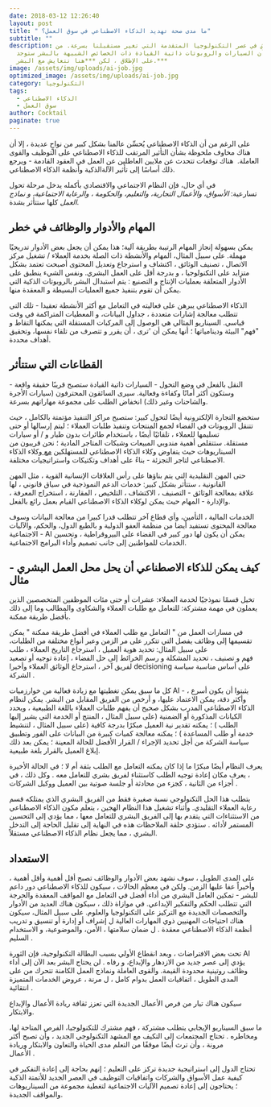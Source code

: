 ```yaml
---
date: 2018-03-12 12:26:40
layout: post
title: " ما مدى صحة تهديد الذكاء الاصطناعي في سوق العمل؟"
subtitle: ""
description: نحن نعيش في عصر التكنولوجيا المتقدمة التي تغير مستقبلنا بسرعة. من
  كان يظن أن السيارات والروبوتات ذاتية القيادة ذات الخصائص الشبيهة بالبشر ستوجد
  على الإطلاق ، لكن ***هنا تتعايش مع البشر.***
image: /assets/img/uploads/ai-job.jpg
optimized_image: /assets/img/uploads/ai-job.jpg
category: التكنولوجيا
tags:
  - الذكاء الاصطناعي
  - سوق العمل
author: Cocktail
paginate: true
---
```

على الرغم من أن الذكاء الاصطناعي يُحسِّن عالمنا بشكل كبير من نواحٍ عديدة ، إلا أن هناك مخاوف ملحوظة بشأن التأثير المرتقب للذكاء الاصطناعي على التوظيف والقوى العاملة.  هناك توقعات تتحدث عن ملايين العاطلين عن العمل في العقود القادمة - ويرجع ذلك أساسًا إلى تأثير الآلةالذكية وأنظمة الذكاء الاصطناعي.

في أي حال، فإن النظام الاجتماعي والاقتصادي بأكمله يدخل مرحلة تحول تسارعية: *الأسواق، والأعمال التجارية،* *والتعليم، والحكومة ، والرعاية الاجتماعية، و نماذج العمل* كلها ستتأثر بشدة.     

## المهام والأدوار والوظائف في خطر

يمكن بسهولة إنجاز المهام الرتيبة بطريقة آلية؛ هذا يمكن أن يجعل بعض الأدوار تدريجيًا مهملة. على سبيل المثال، المهام والأنشطة ذات الصلة بخدمة العملاء / تشغيل مركز الاتصال ، تصنيف الوثائق ، اكتشاف و استرجاع وتعديل المحتوى أصبحت تعتمد بشكل متزايد على التكنولوجيا ، و بدرجة أقل على العمل البشري. ونفس الشيء ينطبق على الأدوار المتعلقة بعمليات الإنتاج و التصنيع : يتم استبدال البشر بالروبوتات الذكية التي يمكن أن تقوم بتنفيذ جميع العمليات البسيطة و المعقدة منها.              

الذكاء الاصطناعي يبرهن على فعاليته في التعامل مع أكثر الأنشطة تعقيدا - تلك التي تتطلب معالجة إشارات متعددة ، جداول البيانات، و المعطيات المتراكمة في وقت قياسي. السيناريو المثالي هي الوصول إلى المركبات المستقلة التي يمكنها التقاط و "فهم" البيئة ودينامياتها ؛ أنها يمكن أن 'ترى ، أن يقرر و تتصرف من تلقاء نفسها، وتحقيق أهداف محددة.        

## القطاعات التي ستتأثر

النقل بالفعل في وضع التحول - السيارات ذاتية القيادة ستصبح قريبًا حقيقة واقعة - وستكون أكثر أمانًا وكفاءة وفعالية. سيرى السائقون المحترفون (سيارات الأجرة والشاحنات وغير ذلك) انخفاض الطلب على مجموعة مهاراتهم بسرعة.   

ستخضع التجارة الإلكترونية أيضًا لتحول كبير: ستصبح مراكز التنفيذ مؤتمتة بالكامل ، حيث تتنقل الروبوتات في الفضاء لجمع المنتجات وتنفيذ طلبات العملاء ؛ ليتم إرسالها أو حتى تسليمها للعملاء ، تلقائيًا أيضًا ، باستخدام طائرات بدون طيار و / أو سيارات مستقلة. ستتقلص أهمية مندوبي المبيعات وشبكات المتاجر المادية ؛ نحن قريبون من السيناريوهات حيث يتفاوض وكلاء الذكاء الاصطناعي للمستهلكين [مع ](https://translate.google.com/translate?hl=fr&prev=_t&sl=en&tl=ar&u=https://medium.com/innovation-machine/artificial-intelligence-negotiation-agents-49d666cd9952)وكلاء الذكاء الاصطناعي لتاجر التجزئة - بناءً على أهداف وتكتيكات واستراتيجيات مختلفة.    [](https://translate.google.com/translate?hl=fr&prev=_t&sl=en&tl=ar&u=https://medium.com/innovation-machine/artificial-intelligence-negotiation-agents-49d666cd9952)

حتى المهن التقليدية التي يتم بناؤها على رأس العلاقات الإنسانية القوية ، مثل المهن القانونية ، ستتأثر بشكل كبير: خدمات الدعم النموذجية في سياق قانوني ، لها علاقة بمعالجة الوثائق - التصنيف ، الاكتشاف ، التلخيص ، المقارنة ، استخراج المعرفة ، والإدارة - المهام حيث يمكن لوكلاء الذكاء الاصطناعي القيام بعمل رائع بالفعل.     

الخدمات المالية ، التأمين، وأي قطاع آخر تتطلب قدرا كبيرا من معالجة البيانات وسوف معالجة المحتوى تستفيد أيضا من منظمة العفو الدولية و بالطبع الدول، والحكم، والآليات الاجتماعية - AI يمكن أن يكون لها دور كبير في القضاء على البيروقراطية ، وتحسين الخدمات للمواطنين إلى جانب تصميم وأداء البرامج الاجتماعية.     

## كيف يمكن للذكاء الاصطناعي أن يحل محل العمل البشري - مثال

تخيل قسمًا نموذجيًا لخدمة العملاء: عشرات أو حتى مئات الموظفين المتخصصين الذين يعملون في مهمة مشتركة: للتعامل مع طلبات العملاء والشكاوى والمطالب وما إلى ذلك بأفضل طريقة ممكنة.

في مسارات العمل من " التعامل مع طلب العملاء في أفضل طريقة ممكنة " يمكن تقسيمها إلى وظائف يفصل التي تتكرر على مر الزمن وعبر أنواع مختلفة من الطلبات، على سبيل المثال: تحديد هوية العميل ، استرجاع التاريخ العملاء ، طلب فهم و تصنيف ، تحديد المشكلة و رسم الخرائط إلى حل الفضاء ، إعادة توجيه أو تصعيد لفريق آخر ، استرجاع الوثائق العملاء وأخيرا decisioning على أساس مناسبة سياسة الشركة .                

كل ما سبق يمكن تغطيتها مع زيادة فعالية من خوارزميات AI - يثبتوا أن يكون أسرع ، وأكثر دقة، يمكن الاعتماد عليها، و أرخص من الفريق المقابل من البشر. يمكن لنظام الذكاء الاصطناعي المدرب بشكل صحيح أن يفهم طلبات العملاء باللغة الطبيعية ، ويحدد الكيانات المذكورة أو الضمنية (على سبيل المثال ، المنتج أو الخدمة التي يشير إليها الطلب ) ؛ يمكنه تقدير نية العميل مبكرًا بدرجة كافية (على سبيل المثال ، لتنشيط خدمة أو طلب المساعدة ) ؛ يمكنه معالجة كميات كبيرة من البيانات على الفور وتطبيق سياسة الشركة من أجل تحديد الإجراء / القرار الأفضل للحالة المعينة ؛ يمكن بعد ذلك إبلاغ العميل بالقرار بلغة طبيعية.                 

يعرف النظام أيضًا مبكرًا ما إذا كان يمكنه التعامل مع الطلب بثقة أم لا ؛ في الحالة الأخيرة ، يعرف مكان إعادة توجيه الطلب كاستثناء لفريق بشري للتعامل معه . وكل ذلك ، في أجزاء من الثانية ، كجزء من محادثة أو جلسة صوتية بين العميل ووكيل الشركات .    

يتطلب هذا الحل التكنولوجي نسبة صغيرة فقط من الفريق البشري الذي يمتلكه قسم رعاية العملاء التقليدي. وأثناء تشغيل هذا النظام الهجين ، يتعلم مكون الذكاء الاصطناعي من الاستثناءات التي يتقدم بها إلى الفريق البشري للتعامل معها ، مما يؤدي إلى التحسين المستمر لأدائه . ستؤدي حلقة الملاحظات هذه في النهاية إلى تقليل الحاجة إلى التدخل البشري ، مما يجعل نظام الذكاء الاصطناعي مستقلاً.    

## الاستعداد

على المدى الطويل ، سوف نشهد بعض الأدوار والوظائف تصبح أقل أهمية وأقل أهمية ، وأخيراً عفا عليها الزمن. ولكن في معظم الحالات ، سيكون للذكاء الاصطناعي دور داعم للبشر - تمكين العامل البشري من أداء أفضل في التعامل مع المواقف المعقدة والحرجة التي تتطلب الحكم والتفكير الإبداعي. في موازاة ذلك ، سيكون هناك العديد من الأدوار والتخصصات الجديدة مع التركيز على التكنولوجيا والعلوم. على سبيل المثال، سيكون هناك احتياجات المهنيين ذوي المهارات العالية ل إشراف أو إدارة أو تنسيق و تدريب أنظمة الذكاء الاصطناعي معقدة . ل ضمان سلامتها ، الأمن، والموضوعية، و الاستخدام السليم . [](https://translate.google.com/translate?hl=fr&prev=_t&sl=en&tl=ar&u=https://www.theinnovationmode.com/the-innovation-blog/innovation-in-the-era-of-artificial-intelligence)              

تحت بعض الافتراضات ، وبعد انقطاع الأولي بسبب البطالة التكنولوجية، فإن الثورة AI يؤدي إلى عصر جديد من الازدهار والإبداع، و رفاه . لن يحتاج البشر بعد الآن إلى أداء وظائف روتينية محدودة القيمة. والقوى العاملة ونماذج العمل الكامنة تتحرك من على المدى الطويل ، اتفاقيات العمل بدوام كامل ، ل مرنة ، عروض الخدمات المتميزة انتقائية .       

سيكون هناك تيار من فرص الأعمال الجديدة التي تعزز ثقافة ريادة الأعمال والإبداع والابتكار.

ما سبق السيناريو الإيجابي يتطلب مشتركة ، فهم مشترك للتكنولوجيا، الفرص المتاحة لها، ومخاطره . تحتاج المجتمعات إلى التكيف مع المشهد التكنولوجي الجديد ، وأن تصبح أكثر مرونة ، وأن ترث أيضًا موقفًا من التعلم مدى الحياة والتعاون والابتكار وريادة الأعمال .         [](https://translate.google.com/translate?hl=fr&prev=_t&sl=en&tl=ar&u=https://medium.com/innovation-machine/a-startup-ecosystem-by-unemployed-people-551a42399400)

تحتاج الدول إلى استراتيجية جديدة تركز على التعليم ؛ إنهم بحاجة إلى إعادة التفكير في كيفية عمل الأسواق والشركات واتفاقيات التوظيف في العصر الجديد للأتمتة الذكية ؛ يحتاجون إلى إعادة تصميم الآليات الاجتماعية لتغطية مجموعة من السيناريوهات والمواقف الجديدة.      

<!--EndFragment-->